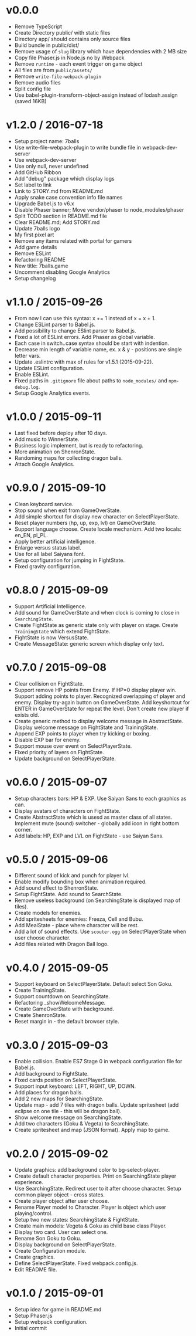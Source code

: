 v0.0.0
==================

 * Remove TypeScript
 * Create Directory public/ with static files
 * Directory app/ should contains only source files
 * Build bundle in public/dist/
 * Remove usage of `slug` library which have dependencies with 2 MB size
 * Copy file Phaser.js in Node.js no by Webpack
 * Remove `runtime` - each event trigger on game object
 * All files are from `public/assets/`
 * Remove `write-file-webpack-plugin`
 * Remove audio files
 * Split config file
 * Use babel-plugin-transform-object-assign instead of lodash.assign (saved 
 16KB)

v1.2.0 / 2016-07-18
==================

  * Setup project name: 7balls
  * Use write-file-webpack-plugin to write bundle file in webpack-dev-server
  * Use webpack-dev-server
  * Use only null, never undefined
  * Add GitHub Ribbon
  * Add "debug" package which display logs
  * Set label to link
  * Link to STORY.md from README.md
  * Apply snake case convention info file names
  * Upgrade Babel.js to v6.x
  * Disable Phaser banner; Move vendor/phaser to node_modules/phaser
  * Split TODO section in README.md file
  * Clear README.md; Add STORY.md
  * Update 7balls logo
  * My first pixel art
  * Remove any itams related with portal for gamers
  * Add game details
  * Remove ESLint
  * Refactoring README
  * New title: 7balls.game
  * Uncomment disabling Google Analytics
  * Setup changelog

v1.1.0 / 2015-09-26
===================

  * From now I can use this syntax: x += 1 instead of x = x + 1.
  * Change ESLint parser to Babel.js.
  * Add possibility to change ESlint parser to Babel.js.
  * Fixed a lot of ESLint errors. Add Phaser as global variable.
  * Each case in switch..case syntax should be start with indention.
  * Decrease min length of variable name, ex. x & y - positions are single
  letter vars.
  * Update .eslintrc with max of rules for v1.5.1 (2015-09-22).
  * Update ESLint configuration.
  * Enable ESLint.
  * Fixed paths in `.gitignore` file about paths to `node_modules/` and
  `npm-debug.log`.
  * Setup Google Analytics events.

v1.0.0 / 2015-09-11
===================

  * Last fixed before deploy after 10 days.
  * Add music to WinnerState.
  * Business logic implement, but is ready to refactoring.
  * More animation on ShenronState.
  * Randoming maps for collecting dragon balls.
  * Attach Google Analytics.

v0.9.0 / 2015-09-10
===================

  * Clean keyboard service.
  * Stop sound when exit from GameOverState.
  * Add simple shortcut for display new character on SelectPlayerState.
  * Reset player numbers (hp, up, exp, lvl) on GameOverState.
  * Support language choose. Create locale mechanizm. Add two locals: en_EN,
  pl_PL.
  * Apply better artificial intelligence.
  * Enlarge versus status label.
  * Use for all label Saiyans font.
  * Setup configuration for jumping in FightState.
  * Fixed gravity configuration.

v0.8.0 / 2015-09-09
===================

  * Support Artificial Intelligence.
  * Add sound for GameOverState and when clock is coming to close
  in `SearchingState`.
  * Create FightState as generic state only with player on stage. Create
  `TrainingState` which extend FightState.
  * FightState is now VersusState.
  * Create MessageState: generic screen which display only text.

v0.7.0 / 2015-09-08
===================

  * Clear collision on FightState.
  * Support remove HP points from Enemy. If HP=0 display player win. Support
  adding points to player. Recognized overlapping of player and enemy. Display
  try-again button on GameOverState. Add keyshortcut for ENTER in GameOverState
  for repeat the level. Don't create new player if exists old.
  * Create generic method to display welcome message in AbstractState. Display
  welcome message on FightState and TrainingState.
  * Append EXP points to player when try kicking or boxing.
  * Disable EXP bar for enemy.
  * Support mouse over event on SelectPlayerState.
  * Fixed priority of layers on FightState.
  * Update background on SelectPlayerState.

v0.6.0 / 2015-09-07
===================

  * Setup characters bars: HP & EXP. Use Saiyan Sans to each graphics as can.
  * Display avatars of characters on FightState.
  * Create AbstractState which is usesd as master class of all states.
  Implement mute (sound) switcher - globally add icon in right bottom corner.
  * Add labels: HP, EXP and LVL on FightState - use Saiyan Sans.

v0.5.0 / 2015-09-06
===================

  * Different sound of kick and punch for player lvl.
  * Enable modify bounding box when animation required.
  * Add sound effect to ShenronState.
  * Setup FightState. Add sound to SearchState.
  * Remove useless background (on SearchingState is displayed map of tiles).
  * Create models for enemies.
  * Add spritesheets for enemies: Freeza, Cell and Bubu.
  * Add MealState - place where character will be rest.
  * Add a lot of sound effects. Use `scouter.ogg` on SelectPlayerState
  when user choose character.
  * Add files related with Dragon Ball logo.

v0.4.0 / 2015-09-05
===================

  * Support keyboard on SelectPlayerState. Default select Son Goku.
  * Create TrainingState.
  * Support countdown on SearchingState.
  * Refactoring _showWelcomeMessage.
  * Create GameOverState with background.
  * Create ShenronState.
  * Reset margin in <body> - the default browser style.

v0.3.0 / 2015-09-03
===================

  * Enable collision. Enable ES7 Stage 0 in webpack configuration file for
  Babel.js.
  * Add background to FightState.
  * Fixed cards position on SelectPlayerState.
  * Support input keyboard: LEFT, RIGHT, UP, DOWN.
  * Add places for dragon balls.
  * Add 2 new maps for SearchingState.
  * Update map - add 7 tiles with dragon balls. Update spritesheet (add 
  eclipse on one tile - this will be dragon ball).
  * Show welcome message on SearchingState.
  * Add two characters (Goku & Vegeta) to SearchingState.
  * Create spritesheet and map (JSON format). Apply map to game.

v0.2.0 / 2015-09-02
===================

  * Update graphics: add background color to bg-select-player.
  * Create default character properties. Print on SearchingState player
  experience.
  * Use SearchingState. Redirect user to it after choose character.
  Setup common player object - cross states.
  * Create player object after user choose.
  * Rename Player model to Character. Player is object which user
  playing/control.
  * Setup two new states: SearchingState & FightState.
  * Create main models: Vegeta & Goku as child base class Player.
  * Display two card. User can select one.
  * Rename Son Goku to Goku.
  * Display background on SelectPlayerState.
  * Create Configuration module.
  * Create graphics.
  * Define SelectPlayerState. Fixed webpack.config.js.
  * Edit README file.

v0.1.0 / 2015-09-01
===================

  * Setup idea for game in README.md
  * Setup Phaser.js
  * Setup webpack configuration.
  * Initial commit
